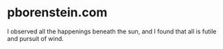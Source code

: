 # pborenstein.com

I observed all the happenings beneath the sun,
and I found that all is futile and pursuit of wind.
